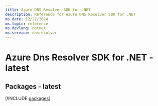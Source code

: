 ```yaml
---
title: Azure DNS Resolver SDK for .NET
description: Reference for Azure DNS Resolver SDK for .NET
ms.date: 12/27/2024
ms.topic: reference
ms.devlang: dotnet
ms.service: dnsresolver
---
```

# Azure Dns Resolver SDK for .NET - latest
## Packages - latest
[!INCLUDE [packages](dns-resolver-index.md)]
